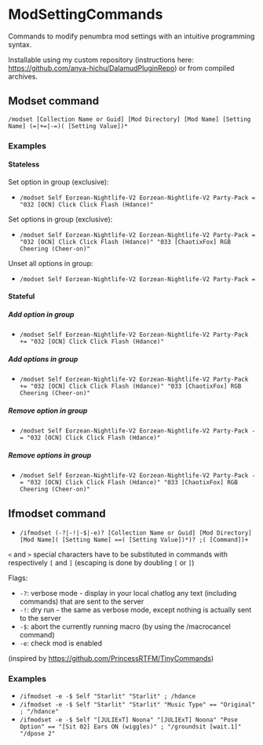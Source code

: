 # ModSettingCommands

Commands to modify penumbra mod settings with an intuitive programming syntax.

Installable using my custom repository (instructions here: https://github.com/anya-hichu/DalamudPluginRepo) or from compiled archives.

## Modset command

`/modset [Collection Name or Guid] [Mod Directory] [Mod Name] [Setting Name] (=|+=|-=)( [Setting Value])*`

### Examples

#### Stateless

Set option in group (exclusive):
- `/modset Self Eorzean-Nightlife-V2 Eorzean-Nightlife-V2 Party-Pack = "032 [OCN] Click Click Flash (Hdance)"`

Set options in group (exclusive):
- `/modset Self Eorzean-Nightlife-V2 Eorzean-Nightlife-V2 Party-Pack = "032 [OCN] Click Click Flash (Hdance)" "033 [ChaotixFox] RGB Cheering (Cheer-on)"`

Unset all options in group:
- `/modset Self Eorzean-Nightlife-V2 Eorzean-Nightlife-V2 Party-Pack =`

#### Stateful

##### Add option in group
- `/modset Self Eorzean-Nightlife-V2 Eorzean-Nightlife-V2 Party-Pack += "032 [OCN] Click Click Flash (Hdance)"`

##### Add options in group
- `/modset Self Eorzean-Nightlife-V2 Eorzean-Nightlife-V2 Party-Pack += "032 [OCN] Click Click Flash (Hdance)" "033 [ChaotixFox] RGB Cheering (Cheer-on)"`

##### Remove option in group
- `/modset Self Eorzean-Nightlife-V2 Eorzean-Nightlife-V2 Party-Pack -= "032 [OCN] Click Click Flash (Hdance)"`

##### Remove options in group
- `/modset Self Eorzean-Nightlife-V2 Eorzean-Nightlife-V2 Party-Pack -= "032 [OCN] Click Click Flash (Hdance)" "033 [ChaotixFox] RGB Cheering (Cheer-on)"`

## Ifmodset command

- `/ifmodset (-?|-!|-$|-e)? [Collection Name or Guid] [Mod Directory] [Mod Name]( [Setting Name] ==( [Setting Value])*)? ;( [Command])+`

`<` and `>` special characters have to be substituted in commands with respectively `[` and `]` (escaping is done by doubling `[` or `]`)

Flags:
 - `-?`: verbose mode - display in your local chatlog any text (including commands) that are sent to the server
 - `-!`: dry run - the same as verbose mode, except nothing is actually sent to the server
 - `-$`: abort the currently running macro (by using the /macrocancel command)
 - `-e`: check mod is enabled

(inspired by https://github.com/PrincessRTFM/TinyCommands)

### Examples

- `/ifmodset -e -$ Self "Starlit" "Starlit" ; /hdance`
- `/ifmodset -e -$ Self "Starlit" "Starlit" "Music Type" == "Original" ; "/hdance"`
- `/ifmodset -e -$ Self "[JULIExT] Noona" "[JULIExT] Noona" "Pose Option" == "[Sit 02] Ears ON (wiggles)" ; "/groundsit [wait.1]" "/dpose 2"`
